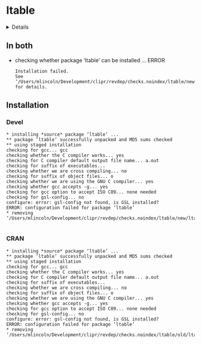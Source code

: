 # ltable

<details>

* Version: 2.0.1
* GitHub: NA
* Source code: https://github.com/cran/ltable
* Date/Publication: 2021-11-22 11:40:05 UTC
* Number of recursive dependencies: 21

Run `revdep_details(, "ltable")` for more info

</details>

## In both

*   checking whether package ‘ltable’ can be installed ... ERROR
    ```
    Installation failed.
    See ‘/Users/mlincoln/Development/clipr/revdep/checks.noindex/ltable/new/ltable.Rcheck/00install.out’ for details.
    ```

## Installation

### Devel

```
* installing *source* package ‘ltable’ ...
** package ‘ltable’ successfully unpacked and MD5 sums checked
** using staged installation
checking for gcc... gcc
checking whether the C compiler works... yes
checking for C compiler default output file name... a.out
checking for suffix of executables... 
checking whether we are cross compiling... no
checking for suffix of object files... o
checking whether we are using the GNU C compiler... yes
checking whether gcc accepts -g... yes
checking for gcc option to accept ISO C89... none needed
checking for gsl-config... no
configure: error: gsl-config not found, is GSL installed?
ERROR: configuration failed for package ‘ltable’
* removing ‘/Users/mlincoln/Development/clipr/revdep/checks.noindex/ltable/new/ltable.Rcheck/ltable’


```
### CRAN

```
* installing *source* package ‘ltable’ ...
** package ‘ltable’ successfully unpacked and MD5 sums checked
** using staged installation
checking for gcc... gcc
checking whether the C compiler works... yes
checking for C compiler default output file name... a.out
checking for suffix of executables... 
checking whether we are cross compiling... no
checking for suffix of object files... o
checking whether we are using the GNU C compiler... yes
checking whether gcc accepts -g... yes
checking for gcc option to accept ISO C89... none needed
checking for gsl-config... no
configure: error: gsl-config not found, is GSL installed?
ERROR: configuration failed for package ‘ltable’
* removing ‘/Users/mlincoln/Development/clipr/revdep/checks.noindex/ltable/old/ltable.Rcheck/ltable’


```
